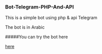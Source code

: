 ### Bot-Telegram-PHP-And-API

This is a simple bot using php & api Telegram

The bot is in Arabic

#####You can try  the bot  here

[here](https://t.me/Yes_everything_bot)

